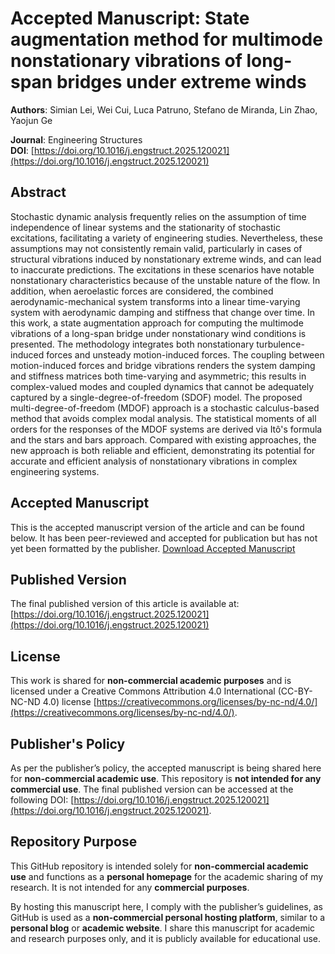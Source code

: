 # Accepted Manuscript: State augmentation method for multimode nonstationary vibrations of long-span bridges under extreme winds

**Authors**: Simian Lei, Wei Cui, Luca Patruno, Stefano de Miranda, Lin Zhao, Yaojun Ge

**Journal**: Engineering Structures  
**DOI**: [https://doi.org/10.1016/j.engstruct.2025.120021](https://doi.org/10.1016/j.engstruct.2025.120021)

## Abstract
Stochastic dynamic analysis frequently relies on the assumption of time independence of linear systems and the stationarity of stochastic excitations, facilitating a variety of engineering studies. Nevertheless, these assumptions may not consistently remain valid, particularly in cases of structural vibrations induced by nonstationary extreme winds, and can lead to inaccurate predictions. The excitations in these scenarios have notable nonstationary characteristics because of the unstable nature of the flow. In addition, when aeroelastic forces are considered, the combined aerodynamic-mechanical system transforms into a linear time-varying system with aerodynamic damping and stiffness that change over time. In this work, a state augmentation approach for computing the multimode vibrations of a long-span bridge under nonstationary wind conditions is presented. The methodology integrates both nonstationary turbulence-induced forces and unsteady motion-induced forces. The coupling between motion-induced forces and bridge vibrations renders the system damping and stiffness matrices both time-varying and asymmetric; this results in complex-valued modes and coupled dynamics that cannot be adequately captured by a single-degree-of-freedom (SDOF) model. The proposed multi-degree-of-freedom (MDOF) approach is a stochastic calculus-based method that avoids complex modal analysis. The statistical moments of all orders for the responses of the MDOF systems are derived via Itô's formula and the stars and bars approach. Compared with existing approaches, the new approach is both reliable and efficient, demonstrating its potential for accurate and efficient analysis of nonstationary vibrations in complex engineering systems.


## Accepted Manuscript
This is the accepted manuscript version of the article and can be found below. It has been peer-reviewed and accepted for publication but has not yet been formatted by the publisher.
[Download Accepted Manuscript](2025-ES-120021-AAM.pdf)

## Published Version
The final published version of this article is available at:
[https://doi.org/10.1016/j.engstruct.2025.120021](https://doi.org/10.1016/j.engstruct.2025.120021)

## License
This work is shared for **non-commercial academic purposes** and is licensed under a Creative Commons Attribution 4.0 International (CC-BY-NC-ND 4.0) license [https://creativecommons.org/licenses/by-nc-nd/4.0/](https://creativecommons.org/licenses/by-nc-nd/4.0/).

## Publisher's Policy
As per the publisher’s policy, the accepted manuscript is being shared here for **non-commercial academic use**. This repository is **not intended for any commercial use**. The final published version can be accessed at the following DOI: [https://doi.org/10.1016/j.engstruct.2025.120021](https://doi.org/10.1016/j.engstruct.2025.120021).

## Repository Purpose
This GitHub repository is intended solely for **non-commercial academic use** and functions as a **personal homepage** for the academic sharing of my research. It is not intended for any **commercial purposes**.

By hosting this manuscript here, I comply with the publisher’s guidelines, as GitHub is used as a **non-commercial personal hosting platform**, similar to a **personal blog** or **academic website**. I share this manuscript for academic and research purposes only, and it is publicly available for educational use.
